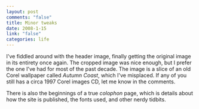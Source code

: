 ```yaml
--- 
layout: post
comments: "false"
title: Minor tweaks
date: 2008-1-15
link: "false"
categories: life
---
```

I've fiddled around with the header image, finally getting the original image in its entirety once again.  The cropped image was nice enough, but I prefer the one I've had for most of the past decade.  The image is a slice of an old Corel wallpaper called <em>Autumn Coast</em>, which I've misplaced.  If any of you still has a circa 1997 Corel images CD, let me know in the comments.

There is also the beginnings of a true <em>colophon </em>page, which is details about how the site is published, the fonts used, and other nerdy tidbits.
